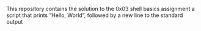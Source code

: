 This repository contains the solution to the 0x03 shell basics assignment
a script that prints “Hello, World”, followed by a new line to the standard output
